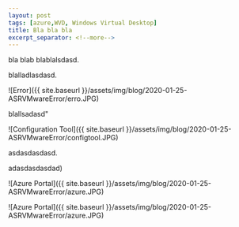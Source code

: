 ```yaml
---
layout: post
tags: [azure,WVD, Windows Virtual Desktop]
title: Bla bla bla
excerpt_separator: <!--more-->
---
```

bla blab blablalsdasd.

blalladlasdasd.

![Error]({{ site.baseurl }}/assets/img/blog/2020-01-25-ASRVMwareError/erro.JPG)

<!--more-->

blallsadasd"

![Configuration Tool]({{ site.baseurl }}/assets/img/blog/2020-01-25-ASRVMwareError/configtool.JPG)

asdasdasdasd.

adasdasdasdad)

![Azure Portal]({{ site.baseurl }}/assets/img/blog/2020-01-25-ASRVMwareError/azure.JPG)

![Azure Portal]({{ site.baseurl }}/assets/img/blog/2020-01-25-ASRVMwareError/azure.JPG)
